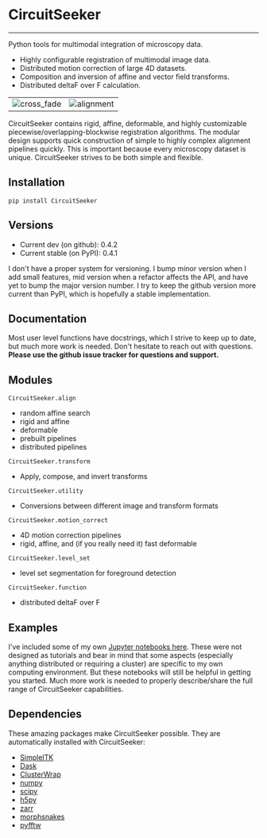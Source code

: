 # CircuitSeeker
---

Python tools for multimodal integration of microscopy data.

* Highly configurable registration of multimodal image data.
* Distributed motion correction of large 4D datasets.
* Composition and inversion of affine and vector field transforms.
* Distributed deltaF over F calculation.

|                          |                          |
:-------------------------:|:-------------------------:
![cross_fade](resources/cross_fade_two_axis_downsample.gif)  |  ![alignment](resources/exR0_to_conf_registration.gif)


CircuitSeeker contains rigid, affine, deformable, and highly customizable piecewise/overlapping-blockwise registration algorithms. The modular design supports quick construction of simple to highly complex alignment pipelines quickly. This is important because every microscopy dataset is unique. CircuitSeeker strives to be both simple and flexible.

## Installation
`pip install CircuitSeeker`

## Versions
* Current dev (on github): 0.4.2
* Current stable (on PyPI): 0.4.1


I don't have a proper system for versioning. I bump minor version when I add small features, mid version when a refactor affects the API, and have yet to bump the major version number. I try to keep the github version more current than PyPI, which is hopefully a stable implementation.

## Documentation
Most user level functions have docstrings, which I strive to keep up to date, but much more work is needed. Don't hesitate to reach out with questions. **Please use the github issue tracker for questions and support.**

## Modules
`CircuitSeeker.align`
* random affine search
* rigid and affine
* deformable
* prebuilt pipelines
* distributed pipelines


`CircuitSeeker.transform`
* Apply, compose, and invert transforms


`CircuitSeeker.utility`
* Conversions between different image and transform formats


`CircuitSeeker.motion_correct`
* 4D motion correction pipelines
* rigid, affine, and (if you really need it) fast deformable

`CircuitSeeker.level_set`
* level set segmentation for foreground detection

`CircuitSeeker.function`
* distributed deltaF over F

## Examples
I've included some of my own [Jupyter notebooks here](https://github.com/GFleishman/CircuitSeeker/tree/master/notebooks). These were not designed as tutorials and bear in mind that some aspects (especially anything distributed or requiring a cluster) are specific to my own computing environment. But these notebooks will still be helpful in getting you started. Much more work is needed to properly describe/share the full range of CircuitSeeker capabilities.

## Dependencies
These amazing packages make CircuitSeeker possible. They are automatically installed with CircuitSeeker:
* [SimpleITK](https://github.com/SimpleITK/SimpleITK)
* [Dask](https://github.com/dask/dask)
* [ClusterWrap](https://github.com/GFleishman/ClusterWrap)
* [numpy](https://github.com/numpy/numpy)
* [scipy](https://github.com/scipy/scipy)
* [h5py](https://github.com/h5py/h5py)
* [zarr](https://github.com/zarr-developers/zarr-python)
* [morphsnakes](https://github.com/pmneila/morphsnakes)
* [pyfftw](https://github.com/pyFFTW/pyFFTW)
